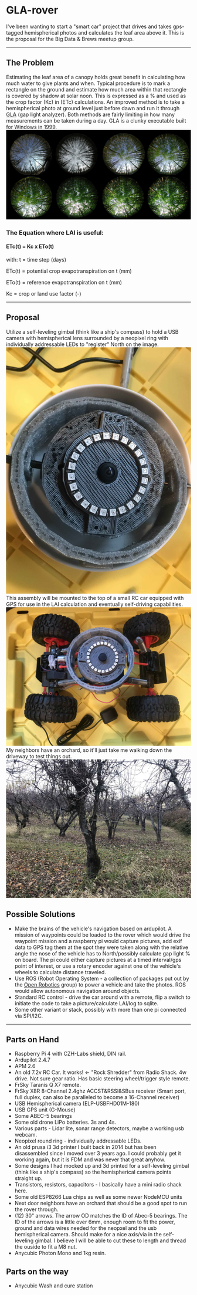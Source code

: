 # GLA-rover

I've been wanting to start a "smart car" project that drives and takes gps-tagged hemispherical photos and calculates the leaf area above it. This is the proposal for the Big Data & Brews meetup group.
***
## The Problem
Estimating the leaf area of a canopy holds great benefit in calculating how much water to give plants and when. Typical procedure is to mark a rectangle on the ground and estimate how much area within that rectangle is covered by shadow at solar noon. This is expressed as a % and used as the crop factor (Kc) in (ETc) calculations. An improved method is to take a hemispherical photo at ground level just before dawn and run it through [GLA](https://www.caryinstitute.org/science/our-scientists/dr-charles-d-canham/gap-light-analyzer-gla) (gap light analyzer). Both methods are fairly limiting in how many measurements can be taken during a day. GLA is a clunky executable built for Windows in 1999. 
![image](LAI/TSsmall.jpg)

### The Equation where LAI is useful: 

#### ETc(t) = Kc x ETo(t)
with: t = time step (days)

ETc(t) = potential crop evapotranspiration on t (mm)

ETo(t) = reference evapotranspiration on t (mm)

Kc = crop or land use factor (-)
***



## Proposal
Utilize a self-leveling gimbal (think like a ship's compass) to hold a USB camera with hemispherical lens surrounded by a neopixel ring with individually addressable LEDs to "register" North on the image. 
![image](photos/IMG_6799_.jpg)
This assembly will be mounted to the top of a small RC car equipped with GPS for use in the LAI calculation and eventually self-driving capabilities. 
![image](photos/IMG_6802_.jpg)
My neighbors have an orchard, so it'll just take me walking down the driveway to test things out. 
![image](photos/IMG_6793_.jpg)


## Possible Solutions

* Make the brains of the vehicle's navigation based on ardupilot. A mission of waypoints could be loaded to the rover which would drive the waypoint mission and a raspberry pi would capture pictures, add exif data to GPS tag them at the spot they were taken along with the relative angle the nose of the vehicle has to North/possibly calculate gap light % on board. The pi could either capture pictures at a timed interval/gps point of interest, or use a rotary encoder against one of the vehicle's wheels to calculate distance traveled.
* Use ROS (Robot Operating System - a collection of packages put out by the [Open Robotics](https://www.openrobotics.org/) group) to power a vehicle and take the photos. ROS would allow autonomous navigation around objects.
* Standard RC control - drive the car around with a remote, flip a switch to initiate the code to take a picture/calculate LAI/log to sqlite. 
* Some other variant or stack, possibly with more than one pi connected via SPI/I2C. 

***

## Parts on Hand

* Raspberry Pi 4 with CZH-Labs shield, DIN rail.
* Ardupilot 2.4.7
* APM 2.6
* An old 7.2v RC Car. It works! <- "Rock Shredder" from Radio Shack. 4w drive. Not sure gear ratio. Has basic steering wheel/trigger style remote. 
* FrSky Taranis Q X7 remote.
* FrSky X8R 8-Channel 2.4ghz ACCST&RSSI&SBus receiver (Smart port, full duplex, can also be paralleled to become a 16-Channel receiver)
* USB Hemispherical camera (ELP-USBFHD01M-180)
* USB GPS unit (G-Mouse)
* Some ABEC-5 bearings
* Some old drone LiPo batteries. 3s and 4s. 
* Various parts - Lidar lite, sonar range detectors, maybe a working usb webcam.
* Neopixel round ring - individually addressable LEDs. 
* An old prusa i3 3d printer I built back in 2014 but has been disassembled since I moved over 3 years ago. I could probably get it working again, but it is FDM and was never that great anyhow.  
* Some designs I had mocked up and 3d printed for a self-leveling gimbal (think like a ship's compass) so the hemispherical camera points straight up.
* Transistors, resistors, capacitors - I basically have a mini radio shack here. 
* Some old ESP8266 Lua chips as well as some newer NodeMCU units
* Next door neighbors have an orchard that should be a good spot to run the rover through.
* (12) 30" arrows. The arrow OD matches the ID of Abec-5 bearings. The ID of the arrows is a little over 6mm, enough room to fit the power, ground and data wires needed for the neopxel and the usb hemispherical camera. Should make for a nice axis/via in the self-leveling gimbal. I believe I will be able to cut these to length and thread the ouside to fit a M8 nut.
* Anycubic Photon Mono and 1kg resin. 

## Parts on the way

* Anycubic Wash and cure station

